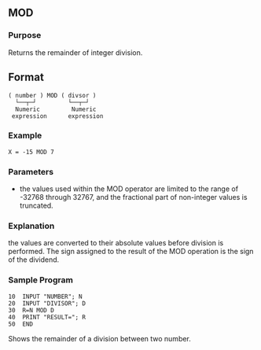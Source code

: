 ## MOD

### Purpose
Returns the remainder of integer division.

## Format
```basic
( number ) MOD ( divsor )
  └──┬─┘         └──┬─┘ 
  Numeric         Numeric
 expression      expression
```

### Example
```basic
X = -15 MOD 7 
```

### Parameters
- the values used within the MOD operator are limited to the range of 
-32768 through 32767, and the fractional part of non-integer values is
truncated.

### Explanation
the values are converted to their absolute values before division is 
performed. The sign assigned to the result of the MOD operation is the
sign of the dividend.

### Sample Program
```basic
10  INPUT "NUMBER"; N
20  INPUT "DIVISOR"; D
30  R=N MOD D
40  PRINT "RESULT="; R
50  END
```
Shows the remainder of a division between two number.



